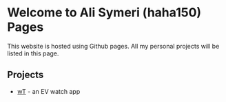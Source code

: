 # Welcome to Ali Symeri (haha150) Pages

This website is hosted using Github pages. All my personal projects will be listed in this page.

## Projects

* [wT](https://haha150.github.io/wT) - an EV watch app


